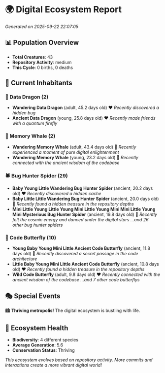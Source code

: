 # 🌍 Digital Ecosystem Report
*Generated on 2025-09-22 22:07:05*

## 📊 Population Overview
- **Total Creatures**: 43
- **Repository Activity**: medium
- **This Cycle**: 0 births, 0 deaths

## 👥 Current Inhabitants

### 🐉 Data Dragon (2)
- **Wandering Data Dragon** (adult, 45.2 days old) ❤️
  *Recently discovered a hidden bug*
- **Ancient Data Dragon** (young, 25.8 days old) ❤️
  *Recently made friends with a quantum firefly*

### 🐋 Memory Whale (2)
- **Wandering Memory Whale** (adult, 43.4 days old) 💛
  *Recently experienced a moment of pure digital enlightenment*
- **Wandering Memory Whale** (young, 23.2 days old) 💚
  *Recently connected with the ancient wisdom of the codebase*

### 🕷️ Bug Hunter Spider (29)
- **Baby Young Little Wandering Bug Hunter Spider** (ancient, 20.2 days old) ❤️
  *Recently discovered a hidden cache*
- **Baby Little Little Wandering Bug Hunter Spider** (ancient, 20.0 days old) 💛
  *Recently found a hidden treasure in the repository depths*
- **Mini Little Young Little Young Mini Little Young Mini Mini Little Young Mini Mysterious Bug Hunter Spider** (ancient, 19.8 days old) 💛
  *Recently felt the cosmic energy and danced under the digital stars*
  *...and 26 other bug hunter spiders*

### 🦋 Code Butterfly (10)
- **Young Baby Young Mini Little Ancient Code Butterfly** (ancient, 11.8 days old) 💛
  *Recently discovered a secret passage in the code architecture*
- **Little Baby Young Mini Little Ancient Code Butterfly** (ancient, 10.8 days old) ❤️
  *Recently found a hidden treasure in the repository depths*
- **Wild Code Butterfly** (adult, 9.8 days old) ❤️
  *Recently connected with the ancient wisdom of the codebase*
  *...and 7 other code butterflys*

## 🎭 Special Events

🏙️ **Thriving metropolis!** The digital ecosystem is bustling with life.

## 🔬 Ecosystem Health
- **Biodiversity**: 4 different species
- **Average Generation**: 5.6
- **Conservation Status**: Thriving

*This ecosystem evolves based on repository activity. More commits and interactions create a more vibrant digital world!*